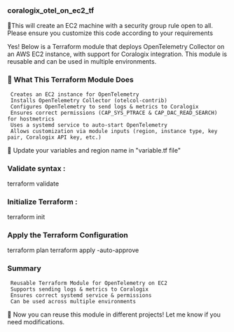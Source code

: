 ### coralogix_otel_on_ec2_tf



🔴This will create an EC2 machine with a security group rule open to all. Please ensure you customize this code according to your requirements


Yes! Below is a Terraform module that deploys OpenTelemetry Collector on an AWS EC2 instance, with support for Coralogix integration. This module is reusable and can be used in multiple environments.





### 🚀 What This Terraform Module Does
```
 Creates an EC2 instance for OpenTelemetry
 Installs OpenTelemetry Collector (otelcol-contrib)
 Configures OpenTelemetry to send logs & metrics to Coralogix
 Ensures correct permissions (CAP_SYS_PTRACE & CAP_DAC_READ_SEARCH) for hostmetrics
 Uses a systemd service to auto-start OpenTelemetry
 Allows customization via module inputs (region, instance type, key pair, Coralogix API key, etc.)
```

🔴 Update your variables and region name in "variable.tf file"


### Validate syntax : 
terraform validate

### Initialize Terraform : 
terraform init

### Apply the Terraform Configuration
terraform plan
terraform apply -auto-approve



### Summary
```
 Reusable Terraform Module for OpenTelemetry on EC2
 Supports sending logs & metrics to Coralogix
 Ensures correct systemd service & permissions
 Can be used across multiple environments
```


🚀 Now you can reuse this module in different projects! Let me know if you need modifications.
